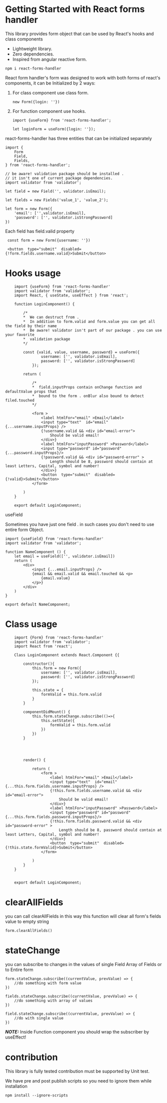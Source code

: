 # Getting Started with React forms handler

This library provides form object that can be used by React's hooks and class components

* Lightweight library.
* Zero dependencies.
* Inspired from angular reactive form.


```
npm i react-forms-handler
```

React form handler's form was designed to work with both forms of react's components, it can be Initialized by 2 ways:

1. For class component use class form.
    ```
    new Form({login: ''})
    ```
2. For function component use hooks. 

    ```
    import {useForm} from 'react-forms-handler';

    let loginForm = useForm({login: ''});

    ```

react-forms-handler has three entities that can be initialized separately

```
import {
    Form
    Field,
    Fields,
} from 'react-forms-handler';

// be aware! validation package should be installed . 
// it isn't one of current package dependencies.
import validator from 'validator';

let field = new Field('', validator.isEmail);

let fields = new Fields('value_1', 'value_2');

let form = new Form({
    'email': ['',validator.isEmail],
    'password': ['', validator.isStrongPassword]
})
```

Each field has field.valid property 

```
 const form = new Form({username: ''})
 
 <button  type="submit"  disabled={!form.fields.username.valid}>Submit</button>
```


# Hooks usage

```
    import {useForm} from 'react-forms-handler'
    import validator from 'validator';
    import React, { useState, useEffect } from 'react';

    function LoginComponent() {

        /*
        *  We can destruct from . 
        *  In addition to form.valid and form.value you can get all the field by their name
        *  Be aware! validator isn't part of our package . you can use your favorite
        *  validation package 
        */

        const {valid, value, username, password} = useForm({
                username: ['', validator.isEmail],
                password: ['', validator.isStrongPassword]
            });
        
        return (
            
            /*
            *  field.inputProps contain onChange function and defaultValue props that 
            *  bound to the form . onBlur also bound to detect filed.touched  
            */
            
            <form >
                <label htmlFor="email" >Email</label>
                <input type="text"  id="email" {...username.inputProps} />
                {!username.valid && <div id="email-error">
                    Should be valid email!
                </div>}
                <label htmlFor="inputPassword" >Password</label>
                <input type="password" id="password" {...password.inputProps}/>
                {!password.valid && <div id="password-error" >
                    Length should be 8, password should contain at least Letters, Capital, symbol and number!
                </div>}
                <button  type="submit"  disabled={!valid}>Submit</button>
            </form>
        
        )
    }

    export default LoginComponent;
```

useField

Sometimes you have just one field . in such cases you don't need to use entire form Object. 

```
import {useField} from 'react-forms-handler'
import validator from 'validator';

function NameComponent () {
    let email = useField(['', validator.isEmail])  
    return (
        <div>
            <input {...email.inputProps} />
            {email && email.valid && email.touched && <p>
                {email.value}
            </p>}
        </div>
    ) 
}

export default NameComponent;

```

# Class usage

```
    import {Form} from 'react-forms-handler'
    import validator from 'validator';
    import React from 'react';

    Class LoginComponent extends React.Component {{

        constructor(){
            this.form = new Form({
                username: ['', validator.isEmail],
                password: ['', validator.isStrongPassword]
            });

            this.state = {
                formValid = this.form.valid
            }
        }

        componentDidMount() {
            this.form.stateChange.subscribe(()=>{
                this.setState({
                    formValid = this.form.valid
                })
            })
        }



        
        render() {

            return (
                <form >
                    <label htmlFor="email" >Email</label>
                    <input type="text"  id="email" {...this.form.fields.username.inputProps} />
                    {!this.form.fields.username.valid && <div id="email-error">
                        Should be valid email!
                    </div>}
                    <label htmlFor="inputPassword" >Password</label>
                    <input type="password" id="password" {...this.form.fields.password.inputProps}/>
                    {!this.form.fields.password.valid && <div id="password-error" >
                        Length should be 8, password should contain at least Letters, Capital, symbol and number!
                    </div>}
                    <button  type="submit"  disabled={!this.state.formValid}>Submit</button>
                </form>
            
            )
        }
    }
        

    export default LoginComponent;
```
# clearAllFields

you can call clearAllFields in this way this function will clear all form's fields value to empty string

```
form.clearAllFields()
```

# stateChange

you can subscribe to changes in the values of single Field Array of Fields or to Entire form

```
form.stateChange.subscribe((currentValue, prevValue) => {
    //do something with form value
})

fields.stateChange.subscribe((currentValue, prevValue) => {
    //do something with array of values
})

field.stateChange.subscribe((currentValue, prevValue) => {
    //do with single value
})
```


**_NOTE:_** Inside Function component you should wrap the subscriber by useEffect!


# contribution

This library is fully tested contribution must be supported by Unit test.  

We have pre and post publish scripts so you need to ignore them while installation 

```
npm install --ignore-scripts

```